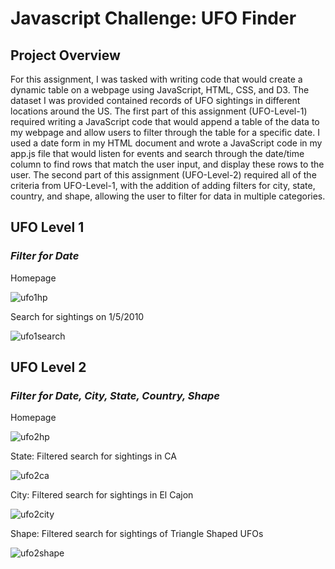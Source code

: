 # Javascript Challenge: UFO Finder

Project Overview
----
For this assignment, I was tasked with writing code that would create a dynamic table on a webpage using JavaScript, HTML, CSS, and D3. The dataset I was provided contained records of UFO sightings in different locations around the US.
The first part of this assignment (UFO-Level-1) required writing a JavaScript code that would append a table of the data to my webpage and allow users to filter through the table for a specific date. I used a date form in my HTML document and wrote a JavaScript code in my app.js file that would listen for events and search through the date/time column to find rows that match the user input, and display these rows to the user.
The second part of this assignment (UFO-Level-2) required all of the criteria from UFO-Level-1, with the addition of adding filters for city, state, country, and shape, allowing the user to filter for data in multiple categories. 

## UFO Level 1
### *Filter for Date*

Homepage

![ufo1hp](https://user-images.githubusercontent.com/69160361/103586734-efd03400-4ea2-11eb-909d-36a9ae428631.png)

Search for sightings on 1/5/2010

![ufo1search](https://user-images.githubusercontent.com/69160361/103586741-f52d7e80-4ea2-11eb-8fb1-20bf5e3a8fb9.png)

## UFO Level 2
### *Filter for Date, City, State, Country, Shape*

Homepage

![ufo2hp](https://user-images.githubusercontent.com/69160361/103586850-34f46600-4ea3-11eb-98e3-629f2f41973b.png)

State: Filtered search for sightings in CA

![ufo2ca](https://user-images.githubusercontent.com/69160361/103586854-39208380-4ea3-11eb-9c91-ccb5bf382e71.png)

City: Filtered search for sightings in El Cajon

![ufo2city](https://user-images.githubusercontent.com/69160361/103586860-3c1b7400-4ea3-11eb-95c0-fadc02d4d962.png)

Shape: Filtered search for sightings of Triangle Shaped UFOs

![ufo2shape](https://user-images.githubusercontent.com/69160361/103586868-3e7dce00-4ea3-11eb-88e4-f72669e548f0.png)
